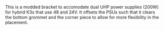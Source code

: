 This is a modded bracket to accomodate dual UHP power supplies (200W) for hybrid K3s that use 48 and 24V.
It offsets the PSUs such that it clears the bottom grommet and the corner piece to allow for more flexibility in the placement.

<img src="/Images/UHP_mod_bracket.jpeg" alt=""/>